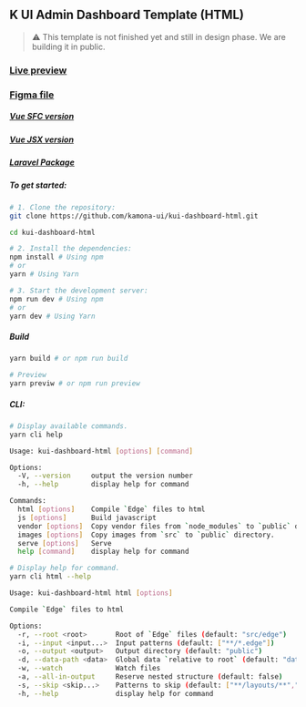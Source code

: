## K UI Admin Dashboard Template (HTML)

> ⚠️ This template is not finished yet and still in design phase. We are building it in public.

### [Live preview](https://kamona-ui.github.io/kui-dashboard-html/)

### [Figma file](https://www.figma.com/community/file/1019844542917981418/)

##### [Vue SFC version](https://github.com/kamona-ui/kui-dashboard-vue/)

##### [Vue JSX version](https://github.com/kamona-ui/kui-dashboard-vue-jsx/)

##### [Laravel Package](https://github.com/Kamona-WD/kui-laravel-breeze/)

##### To get started:

```bash
# 1. Clone the repository:
git clone https://github.com/kamona-ui/kui-dashboard-html.git

cd kui-dashboard-html

# 2. Install the dependencies:
npm install # Using npm
# or
yarn # Using Yarn

# 3. Start the development server:
npm run dev # Using npm
# or
yarn dev # Using Yarn
```

##### Build

```bash
yarn build # or npm run build

# Preview
yarn previw # or npm run preview
```

##### CLI:

```bash
# Display available commands.
yarn cli help

Usage: kui-dashboard-html [options] [command]

Options:
  -V, --version     output the version number
  -h, --help        display help for command

Commands:
  html [options]    Compile `Edge` files to html
  js [options]      Build javascript
  vendor [options]  Copy vendor files from `node_modules` to `public` directory.
  images [options]  Copy images from `src` to `public` directory.
  serve [options]   Serve
  help [command]    display help for command

# Display help for command.
yarn cli html --help

Usage: kui-dashboard-html html [options]

Compile `Edge` files to html

Options:
  -r, --root <root>       Root of `Edge` files (default: "src/edge")
  -i, --input <input...>  Input patterns (default: ["**/*.edge"])
  -o, --output <output>   Output directory (default: "public")
  -d, --data-path <data>  Global data `relative to root` (default: "data/data.js")
  -w, --watch             Watch files
  -a, --all-in-output     Reserve nested structure (default: false)
  -s, --skip <skip...>    Patterns to skip (default: ["**/layouts/**","**/components/**","**/partials/**"])
  -h, --help              display help for command

```
